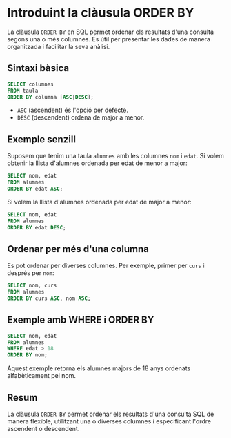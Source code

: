 # Introduint la clàusula ORDER BY

La clàusula `ORDER BY` en SQL permet ordenar els resultats d'una consulta segons una o més columnes. És útil per presentar les dades de manera organitzada i facilitar la seva anàlisi.

## Sintaxi bàsica

```sql
SELECT columnes
FROM taula
ORDER BY columna [ASC|DESC];
```

- `ASC` (ascendent) és l'opció per defecte.
- `DESC` (descendent) ordena de major a menor.

## Exemple senzill

Suposem que tenim una taula `alumnes` amb les columnes `nom` i `edat`. Si volem obtenir la llista d'alumnes ordenada per edat de menor a major:

```sql
SELECT nom, edat
FROM alumnes
ORDER BY edat ASC;
```

Si volem la llista d'alumnes ordenada per edat de major a menor:

```sql
SELECT nom, edat
FROM alumnes
ORDER BY edat DESC;
```

## Ordenar per més d'una columna

Es pot ordenar per diverses columnes. Per exemple, primer per `curs` i després per `nom`:

```sql
SELECT nom, curs
FROM alumnes
ORDER BY curs ASC, nom ASC;
```

## Exemple amb WHERE i ORDER BY

```sql
SELECT nom, edat
FROM alumnes
WHERE edat > 18
ORDER BY nom;
```

Aquest exemple retorna els alumnes majors de 18 anys ordenats alfabèticament pel nom.

## Resum

La clàusula `ORDER BY` permet ordenar els resultats d'una consulta SQL de manera flexible, utilitzant una o diverses columnes i especificant l'ordre ascendent o descendent.